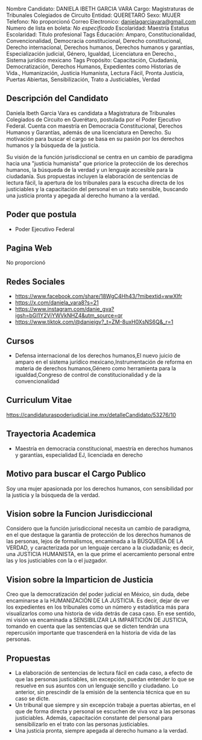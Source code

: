 Nombre Candidato: DANIELA IBETH GARCIA VARA
Cargo: Magistraturas de Tribunales Colegiados de Circuito
Entidad: QUERETARO
Sexo: MUJER
Telefono: No proporcionó
Correo Electronico: danielagarciavara@gmail.com
Numero de lista en boleta: *No especificado*
Escolaridad: Maestría
Estatus Escolaridad: Título profesional
Tags Educación: Amparo, Constitucionalidad, Convencionalidad, Democracia constitucional, Derecho constitucional, Derecho internacional, Derechos humanos, Derechos humanos y garantías, Especialización judicial, Género, Igualdad, Licenciatura en Derecho., Sistema jurídico mexicano
Tags Propósito: Capacitación, Ciudadanía, Democratización, Derechos Humanos, Expedientes como Historias de Vida., Humanización, Justicia Humanista, Lectura Fácil, Pronta Justicia, Puertas Abiertas, Sensibilización, Trato a Justiciables, Verdad


## Descripción del Candidato 

Daniela Ibeth Garcia Vara es candidata a Magistratura de Tribunales Colegiados de Circuito en Querétaro, postulada por el Poder Ejecutivo Federal. Cuenta con maestría en Democracia Constitucional, Derechos Humanos y Garantías, además de una licenciatura en Derecho. Su motivación para buscar el cargo se basa en su pasión por los derechos humanos y la búsqueda de la justicia.

Su visión de la función jurisdiccional se centra en un cambio de paradigma hacia una "justicia humanista" que priorice la protección de los derechos humanos, la búsqueda de la verdad y un lenguaje accesible para la ciudadanía.  Sus propuestas incluyen la elaboración de sentencias de lectura fácil, la apertura de los tribunales para la escucha directa de los justiciables y la capacitación del personal en un trato sensible, buscando una justicia pronta y apegada al derecho humano a la verdad.


## Poder que postula

- Poder Ejecutivo Federal


## Pagina Web

No proporcionó


## Redes Sociales

- https://www.facebook.com/share/18WgC4Hh43/?mibextid=wwXIfr
- https://x.com/daniela_vara8?s=21
- https://www.instagram.com/danie_gva?igsh=bGI1Y2ViYWVkNHZ4&utm_source=qr
- https://www.tiktok.com/@danieigv?_t=ZM-8uxH0XsNS6Q&_r=1


## Cursos

- Defensa internacional de los derechos humanos,El nuevo juicio de amparo en el sistema jurídico mexicano,Instrumentación de reforma en materia de derechos humanos,Género como herramienta para la igualdad,Congreso de control de constitucionalidad y de la convencionalidad


## Curriculum Vitae

https://candidaturaspoderjudicial.ine.mx/detalleCandidato/53276/10


## Trayectoria Academica

- Maestría en democracia constitucional, maestría en derechos humanos y garantías, especialidad EJ, licenciada en derecho


## Motivo para buscar el Cargo Publico

Soy una mujer apasionada por los derechos humanos, con sensibilidad por la justicia y la búsqueda de la verdad.


## Vision sobre la Funcion Jurisdiccional

Considero que la función jurisdiccional necesita un cambio de paradigma, en el que destaque la garantía de protección de los derechos humanos de las personas, lejos de formalismos, encaminada a la BÚSQUEDA DE LA VERDAD, y caracterizada por un lenguaje cercano a la ciudadanía; es decir, una JUSTICIA HUMANISTA, en la que prime el acercamiento personal entre las y los justiciables con la o el juzgador.


## Vision sobre la Imparticion de Justicia

Creo que la democratización del poder judicial en México, sin duda, debe encaminarse a la HUMANIZACIÓN DE LA JUSTICIA. Es decir, dejar de ver los expedientes en los tribunales como un número y estadística más para visualizarlos como una historia de vida detrás de casa caso. En ese sentido, mi visión va encaminada a SENSIBILIZAR LA IMPARTICIÓN DE JUSTICIA, tomando en cuenta que las sentencias que se dicten tendrán una repercusión importante que trascenderá en la historia de vida de las personas.


## Propuestas

- La elaboración de sentencias de lectura fácil en cada caso, a efecto de que las personas justiciables, sin excepción, puedan entender lo que se resuelve en sus asuntos con un lenguaje sencillo y ciudadano. Lo anterior, sin prescindir de la emisión de la sentencia técnica que en su caso se dicte.
- Un tribunal que siempre y sin excepción trabaje a puertas abiertas, en el que de forma directa y personal se escuchen de viva voz a las personas justiciables. Además, capacitación constante del personal para sensibilizarlo en el trato con las personas justiciables.
- Una justicia pronta, siempre apegada al derecho humano a la verdad.

